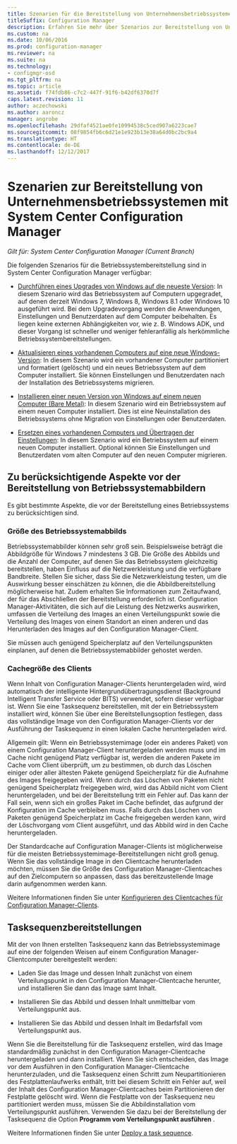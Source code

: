 ```yaml
---
title: Szenarien für die Bereitstellung von Unternehmensbetriebssystemen
titleSuffix: Configuration Manager
description: Erfahren Sie mehr über Szenarios zur Bereitstellung von Unternehmensbetriebssystemen mit System Center Configuration Manager.
ms.custom: na
ms.date: 10/06/2016
ms.prod: configuration-manager
ms.reviewer: na
ms.suite: na
ms.technology:
- configmgr-osd
ms.tgt_pltfrm: na
ms.topic: article
ms.assetid: f74fdb86-c7c2-447f-91f6-b42df6370d7f
caps.latest.revision: 11
author: aczechowski
ms.author: aaroncz
manager: angrobe
ms.openlocfilehash: 29dfaf4521ae0fe10994538c5ced907a6223cae7
ms.sourcegitcommit: 08f9854fb6c6d21e1e923b13e38a64d0bc2bc9a4
ms.translationtype: HT
ms.contentlocale: de-DE
ms.lasthandoff: 12/12/2017
---
```

# <a name="scenarios-to-deploy-enterprise-operating-systems-with-system-center-configuration-manager"></a>Szenarien zur Bereitstellung von Unternehmensbetriebssystemen mit System Center Configuration Manager

*Gilt für: System Center Configuration Manager (Current Branch)*

Die folgenden Szenarios für die Betriebssystembereitstellung sind in System Center Configuration Manager verfügbar:  

-   [Durchführen eines Upgrades von Windows auf die neueste Version](upgrade-windows-to-the-latest-version.md): In diesem Szenario wird das Betriebssystem auf Computern upgegradet, auf denen derzeit Windows 7, Windows 8, Windows 8.1 oder Windows 10 ausgeführt wird. Bei dem Upgradevorgang werden die Anwendungen, Einstellungen und Benutzerdaten auf dem Computer beibehalten. Es liegen keine externen Abhängigkeiten vor, wie z. B. Windows ADK, und dieser Vorgang ist schneller und weniger fehleranfällig als herkömmliche Betriebssystembereitstellungen.  

-   [Aktualisieren eines vorhandenen Computers auf eine neue Windows-Version](refresh-an-existing-computer-with-a-new-version-of-windows.md): In diesem Szenario wird ein vorhandener Computer partitioniert und formatiert (gelöscht) und ein neues Betriebssystem auf dem Computer installiert. Sie können Einstellungen und Benutzerdaten nach der Installation des Betriebssystems migrieren.  

-   [Installieren einer neuen Version von Windows auf einem neuen Computer (Bare Metal)](install-new-windows-version-new-computer-bare-metal.md): In diesem Szenario wird ein Betriebssystem auf einem neuen Computer installiert. Dies ist eine Neuinstallation des Betriebssystems ohne Migration von Einstellungen oder Benutzerdaten.  

-   [Ersetzen eines vorhandenen Computers und Übertragen der Einstellungen](replace-an-existing-computer-and-transfer-settings.md): In diesem Szenario wird ein Betriebssystem auf einem neuen Computer installiert. Optional können Sie Einstellungen und Benutzerdaten vom alten Computer auf den neuen Computer migrieren.  

## <a name="things-to-consider-before-you-deploy-operating-system-images"></a>Zu berücksichtigende Aspekte vor der Bereitstellung von Betriebssystemabbildern  
 Es gibt bestimmte Aspekte, die vor der Bereitstellung eines Betriebssystems zu berücksichtigen sind.  

### <a name="operating-system-image-size"></a>Größe des Betriebssystemabbilds  
 Betriebssystemabbilder können sehr groß sein. Beispielsweise beträgt die Abbildgröße für Windows 7 mindestens 3 GB. Die Größe des Abbilds und die Anzahl der Computer, auf denen Sie das Betriebssystem gleichzeitig bereitstellen, haben Einfluss auf die Netzwerkleistung und die verfügbare Bandbreite. Stellen Sie sicher, dass Sie die Netzwerkleistung testen, um die Auswirkung besser einschätzen zu können, die die Abbildbereitstellung möglicherweise hat. Zudem erhalten Sie Informationen zum Zeitaufwand, der für das Abschließen der Bereitstellung erforderlich ist. Configuration Manager-Aktivitäten, die sich auf die Leistung des Netzwerks auswirken, umfassen die Verteilung des Images an einen Verteilungspunkt sowie die Verteilung des Images von einem Standort an einen anderen und das Herunterladen des Images auf den Configuration Manager-Client.  

 Sie müssen auch genügend Speicherplatz auf den Verteilungspunkten einplanen, auf denen die Betriebssystemabbilder gehostet werden.  

### <a name="client-cache-size"></a>Cachegröße des Clients  
 Wenn Inhalt von Configuration Manager-Clients heruntergeladen wird, wird automatisch der intelligente Hintergrundübertragungsdienst (Background Intelligent Transfer Service oder BITS) verwendet, sofern dieser verfügbar ist. Wenn Sie eine Tasksequenz bereitstellen, mit der ein Betriebssystem installiert wird, können Sie über eine Bereitstellungsoption festlegen, dass das vollständige Image von den Configuration Manager-Clients vor der Ausführung der Tasksequenz in einen lokalen Cache heruntergeladen wird.  

 Allgemein gilt: Wenn ein Betriebssystemimage (oder ein anderes Paket) von einem Configuration Manager-Client heruntergeladen werden muss und im Cache nicht genügend Platz verfügbar ist, werden die anderen Pakete im Cache vom Client überprüft, um zu bestimmen, ob durch das Löschen einiger oder aller ältesten Pakete genügend Speicherplatz für die Aufnahme des Images freigegeben wird. Wenn durch das Löschen von Paketen nicht genügend Speicherplatz freigegeben wird, wird das Abbild nicht vom Client heruntergeladen, und bei der Bereitstellung tritt ein Fehler auf. Das kann der Fall sein, wenn sich ein großes Paket im Cache befindet, das aufgrund der Konfiguration im Cache verbleiben muss. Falls durch das Löschen von Paketen genügend Speicherplatz im Cache freigegeben werden kann, wird der Löschvorgang vom Client ausgeführt, und das Abbild wird in den Cache heruntergeladen.  

 Der Standardcache auf Configuration Manager-Clients ist möglicherweise für die meisten Betriebssystemimage-Bereitstellungen nicht groß genug. Wenn Sie das vollständige Image in den Clientcache herunterladen möchten, müssen Sie die Größe des Configuration Manager-Clientcaches auf den Zielcomputern so anpassen, dass das bereitzustellende Image darin aufgenommen werden kann.  

 Weitere Informationen finden Sie unter [Konfigurieren des Clientcaches für Configuration Manager-Clients](../../core/clients/manage/manage-clients.md#BKMK_ClientCache).  

## <a name="task-sequence-deployments"></a>Tasksequenzbereitstellungen  
 Mit der von Ihnen erstellten Tasksequenz kann das Betriebssystemimage auf eine der folgenden Weisen auf einem Configuration Manager-Clientcomputer bereitgestellt werden:  

-   Laden Sie das Image und dessen Inhalt zunächst von einem Verteilungspunkt in den Configuration Manager-Clientcache herunter, und installieren Sie dann das Image samt Inhalt.  

-   Installieren Sie das Abbild und dessen Inhalt unmittelbar vom Verteilungspunkt aus.  

-   Installieren Sie das Abbild und dessen Inhalt im Bedarfsfall vom Verteilungspunkt aus.  

 Wenn Sie die Bereitstellung für die Tasksequenz erstellen, wird das Image standardmäßig zunächst in den Configuration Manager-Clientcache heruntergeladen und dann installiert. Wenn Sie sich entscheiden, das Image vor dem Ausführen in den Configuration Manager-Clientcache herunterzuladen, und die Tasksequenz einen Schritt zum Neupartitionieren des Festplattenlaufwerks enthält, tritt bei diesem Schritt ein Fehler auf, weil der Inhalt des Configuration Manager-Clientcaches beim Partitionieren der Festplatte gelöscht wird. Wenn die Festplatte von der Tasksequenz neu partitioniert werden muss, müssen Sie die Abbildinstallation vom Verteilungspunkt ausführen. Verwenden Sie dazu bei der Bereitstellung der Tasksequenz die Option **Programm vom Verteilungspunkt ausführen**  .  

 Weitere Informationen finden Sie unter [Deploy a task sequence](manage-task-sequences-to-automate-tasks.md#BKMK_DeployTS).  
